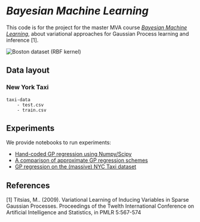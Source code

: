 # _Bayesian Machine Learning_

This code is for the project for the master MVA course [_Bayesian Machine Learning_](https://github.com/rbardenet/bml-course), about variational approaches for Gaussian Process learning and inference [1].

![Boston dataset (RBF kernel)](simple_example/Titsias_Boston_inducingPtNumInfluence.png)

## Data layout

### New York Taxi

```
taxi-data
    - test.csv
    - train.csv
```

## Experiments

We provide notebooks to run experiments:
* [Hand-coded GP regression using Numpy/Scipy](simple_example/GPRegression_Handcoded.ipynb)
* [A comparison of approximate GP regression schemes](sparse_gp_comparison.ipynb)
* [GP regression on the (massive) NYC Taxi dataset](taxi.ipynb)

## References

[1] Titsias, M.. (2009). Variational Learning of Inducing Variables in Sparse Gaussian Processes. Proceedings of the Twelth International Conference on Artificial Intelligence and Statistics, in PMLR 5:567-574

